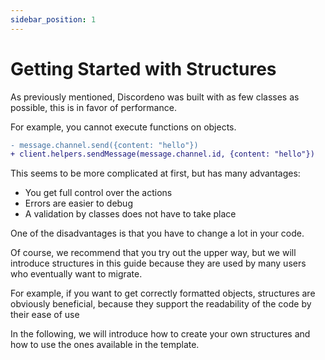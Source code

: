 ```yaml
---
sidebar_position: 1
---
```


# Getting Started with Structures

As previously mentioned, Discordeno was built with as few classes as possible, this is in favor of performance.

For example, you cannot execute functions on objects.

```diff
- message.channel.send({content: "hello"}) 
+ client.helpers.sendMessage(message.channel.id, {content: "hello"})
```

This seems to be more complicated at first, but has many advantages:

- You get full control over the actions
- Errors are easier to debug
- A validation by classes does not have to take place

One of the disadvantages is that you have to change a lot in your code.

Of course, we recommend that you try out the upper way, but we will introduce structures in this guide because they are
used by many users who eventually want to migrate.

For example, if you want to get correctly formatted objects, structures are obviously beneficial, because they support
the readability of the code by their ease of use

In the following, we will introduce how to create your own structures and how to use the ones available in the template.
